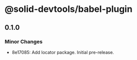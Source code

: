 # @solid-devtools/babel-plugin

## 0.1.0

### Minor Changes

- 8e17085: Add locator package. Initial pre-release.
